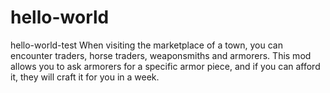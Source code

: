 # hello-world
hello-world-test
When visiting the marketplace of a town, you can encounter traders, horse traders, weaponsmiths and armorers. This mod allows you to ask armorers for a specific armor piece, and if you can afford it, they will craft it for you in a week.

